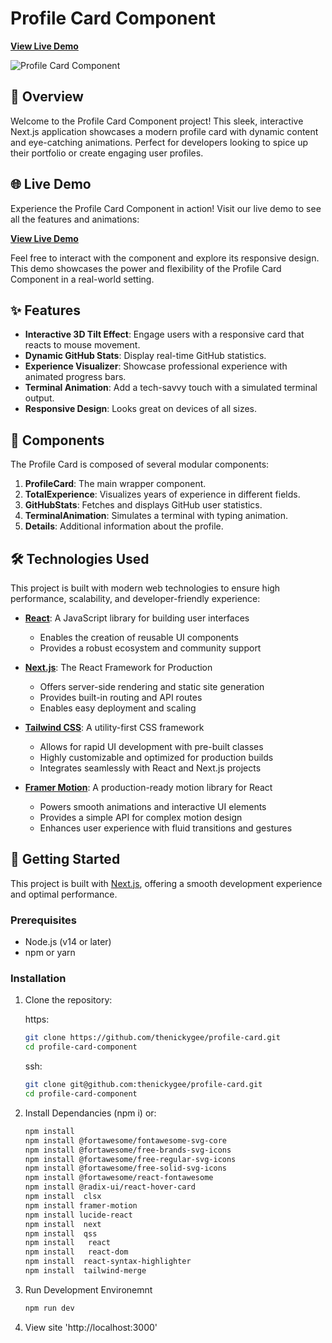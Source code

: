 # Profile Card Component
[**View Live Demo**](https://nickygees-profile-card.vercel.app/)

![Profile Card Component](https://github.com/user-attachments/assets/0f47576d-6265-4d8d-89bf-722c29bc5d0d)


## 🌟 Overview

Welcome to the Profile Card Component project! This sleek, interactive Next.js application showcases a modern profile card with dynamic content and eye-catching animations. Perfect for developers looking to spice up their portfolio or create engaging user profiles.

## 🌐 Live Demo

Experience the Profile Card Component in action! Visit our live demo to see all the features and animations:

[**View Live Demo**](https://nickygees-profile-card.vercel.app/)

Feel free to interact with the component and explore its responsive design. This demo showcases the power and flexibility of the Profile Card Component in a real-world setting.

## ✨ Features

- **Interactive 3D Tilt Effect**: Engage users with a responsive card that reacts to mouse movement.
- **Dynamic GitHub Stats**: Display real-time GitHub statistics.
- **Experience Visualizer**: Showcase professional experience with animated progress bars.
- **Terminal Animation**: Add a tech-savvy touch with a simulated terminal output.
- **Responsive Design**: Looks great on devices of all sizes.

## 🧩 Components

The Profile Card is composed of several modular components:

1. **ProfileCard**: The main wrapper component.
2. **TotalExperience**: Visualizes years of experience in different fields.
3. **GitHubStats**: Fetches and displays GitHub user statistics.
4. **TerminalAnimation**: Simulates a terminal with typing animation.
5. **Details**: Additional information about the profile.

## 🛠️ Technologies Used

This project is built with modern web technologies to ensure high performance, scalability, and developer-friendly experience:

- **[React](https://reactjs.org/)**: A JavaScript library for building user interfaces
  - Enables the creation of reusable UI components
  - Provides a robust ecosystem and community support

- **[Next.js](https://nextjs.org/)**: The React Framework for Production
  - Offers server-side rendering and static site generation
  - Provides built-in routing and API routes
  - Enables easy deployment and scaling

- **[Tailwind CSS](https://tailwindcss.com/)**: A utility-first CSS framework
  - Allows for rapid UI development with pre-built classes
  - Highly customizable and optimized for production builds
  - Integrates seamlessly with React and Next.js projects
 
- **[Framer Motion](https://www.framer.com/motion/)**: A production-ready motion library for React
  - Powers smooth animations and interactive UI elements
  - Provides a simple API for complex motion design
  - Enhances user experience with fluid transitions and gestures

## 🚀 Getting Started

This project is built with [Next.js](https://nextjs.org/), offering a smooth development experience and optimal performance.

### Prerequisites

- Node.js (v14 or later)
- npm or yarn

### Installation

1. Clone the repository:
   
   https:
   ```bash
   git clone https://github.com/thenickygee/profile-card.git
   cd profile-card-component
   ```

   ssh:
   ```bash
   git clone git@github.com:thenickygee/profile-card.git
   cd profile-card-component
   ```

2. Install Dependancies (npm i) or:
   ```bash
   npm install
   npm install @fortawesome/fontawesome-svg-core
   npm install @fortawesome/free-brands-svg-icons
   npm install @fortawesome/free-regular-svg-icons
   npm install @fortawesome/free-solid-svg-icons
   npm install @fortawesome/react-fontawesome
   npm install @radix-ui/react-hover-card
   npm install  clsx
   npm install framer-motion
   npm install lucide-react
   npm install  next
   npm install  qss
   npm install   react
   npm install   react-dom
   npm install  react-syntax-highlighter
   npm install  tailwind-merge

3. Run Development Environemnt
   ``` bash
   npm run dev
   ```

4. View site
   'http://localhost:3000'
